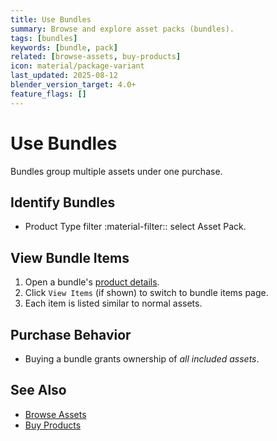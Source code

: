 ```yaml
---
title: Use Bundles
summary: Browse and explore asset packs (bundles).
tags: [bundles]
keywords: [bundle, pack]
related: [browse-assets, buy-products]
icon: material/package-variant
last_updated: 2025-08-12
blender_version_target: 4.0+
feature_flags: []
---
```


# Use Bundles

Bundles group multiple assets under one purchase.

## Identify Bundles
- Product Type filter :material-filter:: select Asset Pack.

## View Bundle Items
1. Open a bundle's [product details](view-product-details.md).
2. Click `View Items` (if shown) to switch to bundle items page.
3. Each item is listed similar to normal assets.

## Purchase Behavior
- Buying a bundle grants ownership of *all included assets*.

## See Also
- [Browse Assets](browse-assets.md)
- [Buy Products](buy-products.md)
